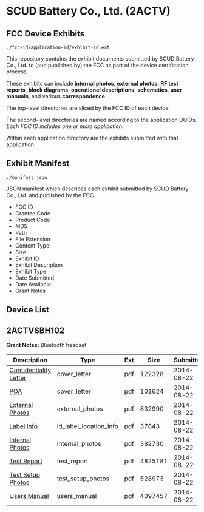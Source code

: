 # SCUD Battery Co., Ltd. (2ACTV)
## FCC Device Exhibits

```
./fcc-id/application-id/exhibit-id.ext
```

This repository contains the exhibit documents submitted by SCUD Battery Co., Ltd. to (and published by) the FCC as part of the device certification process.

These exhibits can include **internal photos**, **external photos**, **RF test reports**, **block diagrams**, **operational descriptions**, **schematics**, **user manuals**, and various **correspondence**.

The top-level directories are sliced by the FCC ID of each device.

The second-level directories are named according to the application UUIDs. *Each FCC ID includes one or more application.*

Within each application directory are the exhibits submitted with that application. 

## Exhibit Manifest

```
./manifest.json
```

JSON manifest which describes each exhibit submitted by SCUD Battery Co., Ltd. and published by the FCC.

- FCC ID
- Grantee Code
- Product Code
- MD5
- Path
- File Extension
- Content Type
- Size
- Exhibit ID
- Exhibit Description
- Exhibit Type
- Date Submitted
- Date Available
- Grant Notes

## Device List
## 2ACTVSBH102
**Grant Notes:** Bluetooth headset

| Description | Type | Ext | Size | Submitted | Available |
| ----------- | ---- | --- | ---- | --------- | --------- |
| [Confidentiality Letter](2ACTVSBH102/24bea6b745da4c76891064c1a4ce49fc/2367067.pdf) | cover_letter | pdf | 122328 | 2014-08-22 | 2014-08-22 |
| [POA](2ACTVSBH102/24bea6b745da4c76891064c1a4ce49fc/2367068.pdf) | cover_letter | pdf | 101624 | 2014-08-22 | 2014-08-22 |
| [External Photos](2ACTVSBH102/24bea6b745da4c76891064c1a4ce49fc/2367062.pdf) | external_photos | pdf | 832990 | 2014-08-22 | 2015-02-18 |
| [Label Info](2ACTVSBH102/24bea6b745da4c76891064c1a4ce49fc/2367069.pdf) | id_label_location_info | pdf | 37843 | 2014-08-22 | 2014-08-22 |
| [Internal Photos](2ACTVSBH102/24bea6b745da4c76891064c1a4ce49fc/2367063.pdf) | internal_photos | pdf | 382730 | 2014-08-22 | 2015-02-18 |
| [Test Report](2ACTVSBH102/24bea6b745da4c76891064c1a4ce49fc/2367066.pdf) | test_report | pdf | 4825181 | 2014-08-22 | 2014-08-22 |
| [Test Setup Photos](2ACTVSBH102/24bea6b745da4c76891064c1a4ce49fc/2367064.pdf) | test_setup_photos | pdf | 528973 | 2014-08-22 | 2015-02-18 |
| [Users Manual](2ACTVSBH102/24bea6b745da4c76891064c1a4ce49fc/2367065.pdf) | users_manual | pdf | 4097457 | 2014-08-22 | 2015-02-18 |
